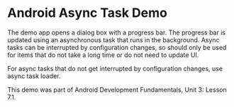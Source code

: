 # Android Async Task Demo

The demo app opens a dialog box with a progress bar. The progress bar is updated using an
asynchronous task that runs in the background. Async tasks can be interrupted by configuration
changes, so should only be used for items that do not take a long time or do not need to update UI.

For async tasks that do not get interrupted by configuration changes, use async task loader.

This demo was part of Android Development Fundamentals, Unit 3: Lesson 7.1.